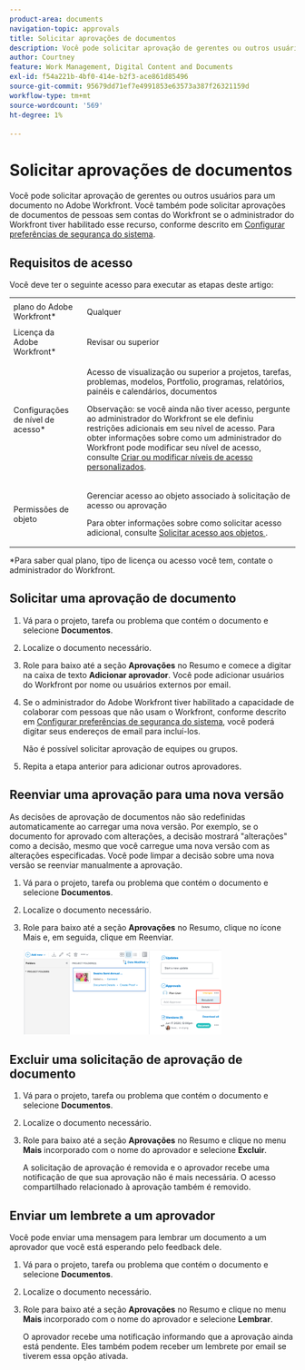 ```yaml
---
product-area: documents
navigation-topic: approvals
title: Solicitar aprovações de documentos
description: Você pode solicitar aprovação de gerentes ou outros usuários para um documento no Adobe Workfront. Você também pode solicitar aprovações de documentos de pessoas sem contas do Workfront se o administrador do Workfront tiver ativado esse recurso, conforme descrito em Configurar preferências de segurança do sistema.
author: Courtney
feature: Work Management, Digital Content and Documents
exl-id: f54a221b-4bf0-414e-b2f3-ace861d85496
source-git-commit: 95679dd71ef7e4991853e63573a387f26321159d
workflow-type: tm+mt
source-wordcount: '569'
ht-degree: 1%

---
```


# Solicitar aprovações de documentos

Você pode solicitar aprovação de gerentes ou outros usuários para um documento no Adobe Workfront. Você também pode solicitar aprovações de documentos de pessoas sem contas do Workfront se o administrador do Workfront tiver habilitado esse recurso, conforme descrito em [Configurar preferências de segurança do sistema](../../administration-and-setup/manage-workfront/security/configure-security-preferences.md).

## Requisitos de acesso

Você deve ter o seguinte acesso para executar as etapas deste artigo:

<table style="table-layout:auto"> 
 <col> 
 <col> 
 <tbody> 
  <tr> 
   <td role="rowheader">plano do Adobe Workfront*</td> 
   <td> <p>Qualquer</p> </td> 
  </tr> 
  <tr> 
   <td role="rowheader">Licença da Adobe Workfront*</td> 
   <td> <p>Revisar ou superior</p> </td> 
  </tr> 
  <tr> 
   <td role="rowheader">Configurações de nível de acesso*</td> 
   <td> <p>Acesso de visualização ou superior a projetos, tarefas, problemas, modelos, Portfolio, programas, relatórios, painéis e calendários, documentos</p> <p>Observação: se você ainda não tiver acesso, pergunte ao administrador do Workfront se ele definiu restrições adicionais em seu nível de acesso. Para obter informações sobre como um administrador do Workfront pode modificar seu nível de acesso, consulte <a href="../../administration-and-setup/add-users/configure-and-grant-access/create-modify-access-levels.md" class="MCXref xref">Criar ou modificar níveis de acesso personalizados</a>.</p> </td> 
  </tr> 
  <tr> 
   <td role="rowheader">Permissões de objeto</td> 
   <td> <p>Gerenciar acesso ao objeto associado à solicitação de acesso ou aprovação </p> <p>Para obter informações sobre como solicitar acesso adicional, consulte <a href="../../workfront-basics/grant-and-request-access-to-objects/request-access.md" class="MCXref xref">Solicitar acesso aos objetos </a>.</p> </td> 
  </tr> 
 </tbody> 
</table>

&#42;Para saber qual plano, tipo de licença ou acesso você tem, contate o administrador do Workfront.

## Solicitar uma aprovação de documento

1. Vá para o projeto, tarefa ou problema que contém o documento e selecione **Documentos**.
1. Localize o documento necessário.

1. Role para baixo até a seção **Aprovações** no Resumo e comece a digitar na caixa de texto **Adicionar aprovador**. Você pode adicionar usuários do Workfront por nome ou usuários externos por email.

1. Se o administrador do Adobe Workfront tiver habilitado a capacidade de colaborar com pessoas que não usam o Workfront, conforme descrito em [Configurar preferências de segurança do sistema](../../administration-and-setup/manage-workfront/security/configure-security-preferences.md), você poderá digitar seus endereços de email para incluí-los.

   Não é possível solicitar aprovação de equipes ou grupos.

1. Repita a etapa anterior para adicionar outros aprovadores.

## Reenviar uma aprovação para uma nova versão

As decisões de aprovação de documentos não são redefinidas automaticamente ao carregar uma nova versão. Por exemplo, se o documento for aprovado com alterações, a decisão mostrará &quot;alterações&quot; como a decisão, mesmo que você carregue uma nova versão com as alterações especificadas. Você pode limpar a decisão sobre uma nova versão se reenviar manualmente a aprovação.

1. Vá para o projeto, tarefa ou problema que contém o documento e selecione **Documentos**.
1. Localize o documento necessário.

1. Role para baixo até a seção **Aprovações** no Resumo, clique no ícone Mais e, em seguida, clique em Reenviar.

   ![](assets/nwe-resubmit-approval-350x149.png)

## Excluir uma solicitação de aprovação de documento

1. Vá para o projeto, tarefa ou problema que contém o documento e selecione **Documentos**.
1. Localize o documento necessário.

1. Role para baixo até a seção **Aprovações** no Resumo e clique no menu **Mais** incorporado com o nome do aprovador e selecione **Excluir**.

   A solicitação de aprovação é removida e o aprovador recebe uma notificação de que sua aprovação não é mais necessária. O acesso compartilhado relacionado à aprovação também é removido.

## Enviar um lembrete a um aprovador

Você pode enviar uma mensagem para lembrar um documento a um aprovador que você está esperando pelo feedback dele.

1. Vá para o projeto, tarefa ou problema que contém o documento e selecione **Documentos**.
1. Localize o documento necessário.

1. Role para baixo até a seção **Aprovações** no Resumo e clique no menu **Mais** incorporado com o nome do aprovador e selecione **Lembrar**.

   O aprovador recebe uma notificação informando que a aprovação ainda está pendente. Eles também podem receber um lembrete por email se tiverem essa opção ativada.
